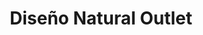 ---
title: "Diseño Natural Outlet"
url: /ciudad-autonoma-de-buenos-aires/diseno-natural-outlet/
shop: Möbel
---